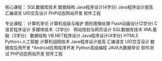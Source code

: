 核心课程：
SQL数据库技术
数据结构
Java程序设计(4学分)
Java程序设计提高
汇编语言
UID交互设计
PHP动态网站开发
软件工程

专业课程：
计算机导论
计算机组装与维护
图形图像处理
Flash动画设计(2学分)
C语言程序设计
多媒体技术（2学分）
网站规划与网页设计
SQL数据库技术
XML基础（3学分）
数据结构
VB.NET程序设计
Java程序设计(4学分)
HTML5
Python+人工智能
计算机组网技术
Java程序设计提高
汇编语言
UID交互设计
数据库应用开发
*Android应用程序开发
Python高级编程
JAVA大数据导论
软件测试
PHP动态网站开发
软件工程
